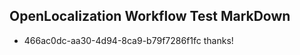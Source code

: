 ## OpenLocalization Workflow Test MarkDown
* 466ac0dc-aa30-4d94-8ca9-b79f7286f1fc thanks!

<!--HONumber=Jul16_HO2-->


